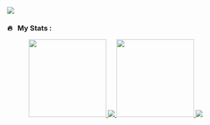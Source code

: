 <!--
### Hi there 👋
-->

![](https://komarev.com/ghpvc/?username=micwonder&color=brightgreen&style=for-the-badge)

<!--
**micwonder/micwonder** is a ✨ _special_ ✨ repository because its `README.md` (this file) appears on your GitHub profile.

Here are some ideas to get you started:

- 🔭 I’m currently working on ...
- 🌱 I’m currently learning ...
- 👯 I’m looking to collaborate on ...
- 🤔 I’m looking for help with ...
- 💬 Ask me about ...
- 📫 How to reach me: ...
- 😄 Pronouns: ...
- ⚡ Fun fact: ...
-->
### 🔥 &nbsp; My Stats :

<p align="center">
  <!--<img src="https://github-readme-stats.vercel.app/api?username=NapoleonBC&show_icons=true&theme=default" width="800">-->
  <a href="https://github.com/micwonder">
    <img height="180em" src="https://github-readme-stats.vercel.app/api?username=micwonder&show_icons=true&count_private=true&theme=default#gh-light-mode-only" />
  </a>
  <a href="https://github.com/micwonder">
    <img src="https://github-readme-stats.vercel.app/api/top-langs/?username=micwonder" />
  </a>
  <a href="https://github.com/micwonder">
    <img height="180em" src="https://streak-stats.demolab.com/?user=micwonder&theme=default#gh-light-mode-only" />
  </a>
  <a href="https://github.com/micwonder">
    <img src="https://github-readme-stats.vercel.app/api/wakatime?username=techguru0" />
  </a>
</p>
